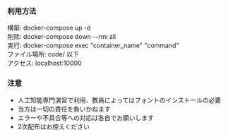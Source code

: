 ### 利用方法
構築: docker-compose up -d  \
削除: docker-compose down --rmi all  \
実行: docker-compose exec "container_name" "command"  \
ファイル場所: code/ 以下  \
アクセス: localhost:10000
  
### 注意
- 人工知能専門演習で利用、教員によってはフォントのインストールの必要
- 当方は一切の責任を負いかねます
- エラーや不具合等への対応は各自でお願いします
- 2次配布はお控えください
